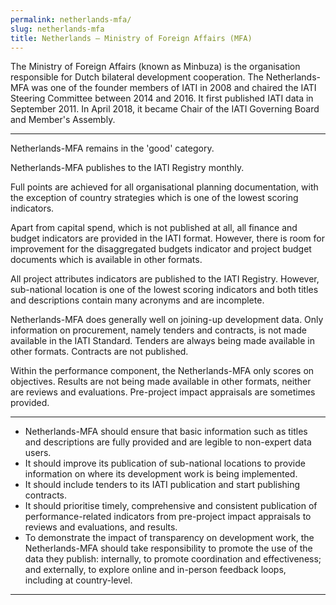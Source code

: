 ```yaml
---
permalink: netherlands-mfa/
slug: netherlands-mfa
title: Netherlands – Ministry of Foreign Affairs (MFA)
---
```


The Ministry of Foreign Affairs (known as Minbuza) is the organisation responsible for Dutch bilateral development cooperation. The Netherlands-MFA was one of the founder members of IATI in 2008 and chaired the IATI Steering Committee between 2014 and 2016. It first published IATI data in September 2011. In April 2018, it became Chair of the IATI Governing Board and Member's Assembly.

---

Netherlands-MFA remains in the 'good' category.

Netherlands-MFA publishes to the IATI Registry monthly.

Full points are achieved for all organisational planning documentation, with the exception of country strategies which is one of the lowest scoring indicators.

Apart from capital spend, which is not published at all, all finance and budget indicators are provided in the IATI format. However, there is room for improvement for the disaggregated budgets indicator and project budget documents which is available in other formats.

All project attributes indicators are published to the IATI Registry. However, sub-national location is one of the lowest scoring indicators and both titles and descriptions contain many acronyms and are incomplete.

Netherlands-MFA does generally well on joining-up development data. Only information on procurement, namely tenders and contracts, is not made available in the IATI Standard. Tenders are always being made available in other formats. Contracts are not published.

Within the performance component, the Netherlands-MFA only scores on objectives. Results are not being made available in other formats, neither are reviews and evaluations. Pre-project impact appraisals are sometimes provided.

---

 * Netherlands-MFA should ensure that basic information such as titles and descriptions are fully provided and are legible to non-expert data users.
 * It should improve its publication of sub-national locations to provide information on where its development work is being implemented.
 * It should include tenders to its IATI publication and start publishing contracts.
 * It should prioritise timely, comprehensive and consistent publication of performance-related indicators from pre-project impact appraisals to reviews and evaluations, and results.
 * To demonstrate the impact of transparency on development work, the Netherlands-MFA should take responsibility to promote the use of the data they publish: internally, to promote coordination and effectiveness; and externally, to explore online and in-person feedback loops, including at country-level.

---
